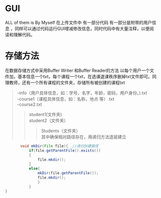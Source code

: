 # GUI
  ALL of them is  By Myself
在上传文件中 有一部分代码 有一部分是附带的用户信息 ，同样可以通过代码运行GUI增减修改信息，同时代码中有大量注释，以便阅读和理解代码。
# 存储方法
在数据存储方式中采用Buffer Writer 和Buffer Reader的方法 以每个用户一个文件加，基本信息一个txt，每个课程一个txt，在选课退课秩序删掉txt文件即可。同理教师，还有一个所有课程的文件夹，存储所有被创建的课程txt  <br> 
>-info（用户具体信息，如：学号，名字，年龄，密码，用户身份。).txt  
>-course1（课程具体信息，如：名称，地点 等）.txt       
>-course2.txt       
>>student1(文件夹)    
>>student2（文件夹）
>>>Students（文件夹）  
其中确保相对路径存在，用递归方法逐层建立  

```java
	   void mkDir(File file){  //递归创建路径
		   if(file.getParentFile().exists())
		   {
			   file.mkdir();
		   }
		   else{
			   mkDir(file.getParentFile());
			   file.mkdir();
			   }
		   }
}
```

